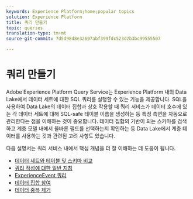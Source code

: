 ```yaml
---
keywords: Experience Platform;home;popular topics
solution: Experience Platform
title: 쿼리 만들기
topic: queries
translation-type: tm+mt
source-git-commit: 7d5d98d8e32607abf399fdc523d2b3bc99555507

---
```



# 쿼리 만들기

Adobe Experience Platform Query Service는 Experience Platform 내의 Data Lake에서 데이터 세트에 대한 SQL 쿼리를 실행할 수 있는 기능을 제공합니다. SQL을 사용하여 Data Lake의 데이터 집합과 상호 작용할 때 쿼리 서비스가 데이터 호수에 있는 각 데이터 세트에 대해 SQL-safe 테이블 이름을 생성하는 등 특정 측면을 자동으로 관리한다는 점을 이해하는 것이 중요합니다. 데이터 집합의 기반이 되는 스키마를 검색하고 계층 모델 내에서 올바른 필드를 선택하는지 확인하는 등 Data Lake에서 계층 데이터를 사용하는 것과 관련된 고려 사항도 있습니다.

다음 설명서는 쿼리 서비스 내에서 핵심 개념을 더 잘 이해하는 데 도움이 됩니다.

- [데이터 세트와 테이블 및 스키마 비교](./datasets-and-tables.md)
- [쿼리 작성에 대한 일반 지침](./writing-queries.md)
- [ExperienceEvent 쿼리](./experience-event-queries.md)
- [데이터 집합 참여](./joining-datasets.md)
- [데이터 중복 제거](./deduplication.md)

